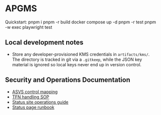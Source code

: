 # APGMS

Quickstart:
pnpm i
pnpm -r build
docker compose up -d
pnpm -r test
pnpm -w exec playwright test

## Local development notes

- Store any developer-provisioned KMS credentials in `artifacts/kms/`. The directory is
  tracked in git via a `.gitkeep`, while the JSON key material is ignored so local keys
  never end up in version control.

## Security and Operations Documentation

- [ASVS control mapping](docs/security/ASVS.md)
- [TFN handling SOP](docs/security/TFN-SOP.md)
- [Status site operations guide](status/README.md)
- [Status page runbook](runbooks/status-page.md)

